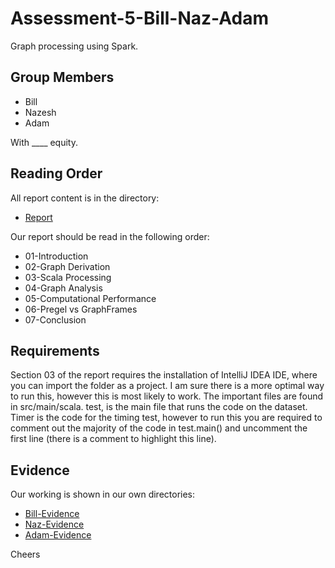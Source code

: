 # Assessment-5-Bill-Naz-Adam
Graph processing using Spark.

## Group Members

* Bill
* Nazesh
* Adam

With ____ equity.

## Reading Order

All report content is in the directory:

* [Report](/Report)

Our report should be read in the following order:

* 01-Introduction
* 02-Graph Derivation
* 03-Scala Processing
* 04-Graph Analysis
* 05-Computational Performance
* 06-Pregel vs GraphFrames
* 07-Conclusion

## Requirements

Section 03 of the report requires the installation of IntelliJ IDEA IDE, where you can import the folder as a project. I am sure there is a more optimal way to run this, however this is most likely to work. The important files are found in src/main/scala. test, is the main file that runs the code on the dataset. Timer is the code for the timing test, however to run this you are required to comment out the majority of the code in test.main() and uncomment the first line (there is a comment to highlight this line). 

## Evidence

Our working is shown in our own directories:

* [Bill-Evidence](/Bill-Evidence)
* [Naz-Evidence](/Naz-Evidence)
* [Adam-Evidence](/Adam-Evidence)

Cheers
